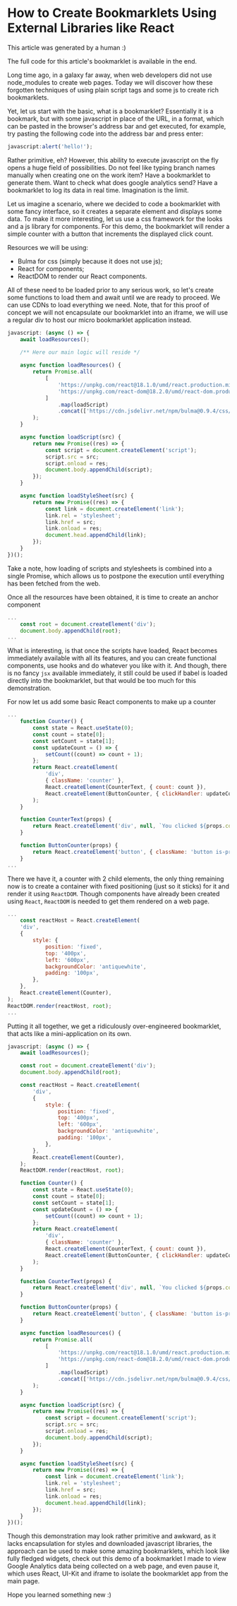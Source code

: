 # How to Create Bookmarklets Using External Libraries like React

This article was generated by a human :)

The full code for this article's bookmarklet is available in the end.

Long time ago, in a galaxy far away, when web developers did not use node_modules to create web pages. Today we will discover how these forgotten techniques of using plain script tags and some js to create rich bookmarklets.

Yet, let us start with the basic, what is a bookmarklet? Essentially it is a bookmark, but with some javascript in place of the URL, in a format, which can be pasted in the browser's address bar and get executed, for example, try pasting the following code into the address bar and press enter:

```javascript
javascript:alert('hello!');
```

Rather primitive, eh? However, this ability to execute javascript on the fly opens a huge field of possibilities. Do not feel like typing branch names manually when creating one on the work item? Have a bookmarklet to generate them. Want to check what does google analytics send? Have a bookmarklet to log its data in real time. Imagination is the limit.

Let us imagine a scenario, where we decided to code a bookmarklet with some fancy interface, so it creates a separate element and displays some data. To make it more interesting, let us use a css framework for the looks and a js library for components. For this demo, the bookmarklet will render a simple counter with a button that increments the displayed click count.

Resources we will be using:
- Bulma for css (simply because it does not use js);
- React for components;
- ReactDOM to render our React components.

All of these need to be loaded prior to any serious work, so let's create some functions to load them and await until we are ready to proceed. We can use CDNs to load everything we need. Note, that for this proof of concept we will not encapsulate our bookmarklet into an iframe, we will use a regular div to host our micro bookmarklet application instead.

```javascript
javascript: (async () => {
    await loadResources();
	
	/** Here our main logic will reside */

    async function loadResources() {
        return Promise.all(
            [
                'https://unpkg.com/react@18.1.0/umd/react.production.min.js',
                'https://unpkg.com/react-dom@18.2.0/umd/react-dom.production.min.js',
            ]
                .map(loadScript)
                .concat(['https://cdn.jsdelivr.net/npm/bulma@0.9.4/css/bulma.min.css'].map(loadStyleSheet)),
        );
    }

    async function loadScript(src) {
        return new Promise((res) => {
            const script = document.createElement('script');
            script.src = src;
            script.onload = res;
            document.body.appendChild(script);
        });
    }

    async function loadStyleSheet(src) {
        return new Promise((res) => {
            const link = document.createElement('link');
            link.rel = 'stylesheet';
            link.href = src;
            link.onload = res;
            document.head.appendChild(link);
        });
    }
})();
```

Take a note, how loading of scripts and stylesheets is combined into a single Promise, which allows us to postpone the execution until everything has been fetched from the web.

Once all the resources have been obtained, it is time to create an anchor component 

```javascript
...
    const root = document.createElement('div');
    document.body.appendChild(root);
...
```
What is interesting, is that once the scripts have loaded, React becomes immediately available with all its features, and you can create functional components, use hooks and do whatever you like with it. And though, there is no fancy `jsx` available immediately, it still could be used if babel is loaded directly into the bookmarklet, but that would be too much for this demonstration.

For now let us add some basic React components to make up a counter

```javascript
...
    function Counter() {
        const state = React.useState(0);
        const count = state[0];
        const setCount = state[1];
        const updateCount = () => {
            setCount((count) => count + 1);
        };
        return React.createElement(
            'div',
            { className: 'counter' },
            React.createElement(CounterText, { count: count }),
            React.createElement(ButtonCounter, { clickHandler: updateCount }),
        );
    }

    function CounterText(props) {
        return React.createElement('div', null, `You clicked ${props.count} times!`);
    }

    function ButtonCounter(props) {
        return React.createElement('button', { className: 'button is-primary', onClick: props.clickHandler }, `Click Me!`);
    }
...
```

There we have it, a counter with 2 child elements, the only thing remaining now is to create a container with fixed positioning (just so it sticks) for it and render it using `ReactDOM`. Though components have already been created using `React`, `ReactDOM` is needed to get them rendered on a web page.

```javascript
...
    const reactHost = React.createElement(
    'div',
    {
        style: {
            position: 'fixed',
            top: '400px',
            left: '600px',
            backgroundColor: 'antiquewhite',
            padding: '100px',
        },
    },
    React.createElement(Counter),
);
ReactDOM.render(reactHost, root);
...
```

Putting it all together, we get a ridiculously over-engineered bookmarklet, that acts like a mini-application on its own.

```javascript
javascript: (async () => {
    await loadResources();

    const root = document.createElement('div');
    document.body.appendChild(root);

    const reactHost = React.createElement(
        'div',
        {
            style: {
                position: 'fixed',
                top: '400px',
                left: '600px',
                backgroundColor: 'antiquewhite',
                padding: '100px',
            },
        },
        React.createElement(Counter),
    );
    ReactDOM.render(reactHost, root);

    function Counter() {
        const state = React.useState(0);
        const count = state[0];
        const setCount = state[1];
        const updateCount = () => {
            setCount((count) => count + 1);
        };
        return React.createElement(
            'div',
            { className: 'counter' },
            React.createElement(CounterText, { count: count }),
            React.createElement(ButtonCounter, { clickHandler: updateCount }),
        );
    }

    function CounterText(props) {
        return React.createElement('div', null, `You clicked ${props.count} times!`);
    }

    function ButtonCounter(props) {
        return React.createElement('button', { className: 'button is-primary', onClick: props.clickHandler }, `Click Me!`);
    }

    async function loadResources() {
        return Promise.all(
            [
                'https://unpkg.com/react@18.1.0/umd/react.production.min.js',
                'https://unpkg.com/react-dom@18.2.0/umd/react-dom.production.min.js',
            ]
                .map(loadScript)
                .concat(['https://cdn.jsdelivr.net/npm/bulma@0.9.4/css/bulma.min.css'].map(loadStyleSheet)),
        );
    }

    async function loadScript(src) {
        return new Promise((res) => {
            const script = document.createElement('script');
            script.src = src;
            script.onload = res;
            document.body.appendChild(script);
        });
    }

    async function loadStyleSheet(src) {
        return new Promise((res) => {
            const link = document.createElement('link');
            link.rel = 'stylesheet';
            link.href = src;
            link.onload = res;
            document.head.appendChild(link);
        });
    }
})();
```

Though this demonstration may look rather primitive and awkward, as it lacks encapsulation for styles and downloaded javascript libraries, the approach can be used to make some amazing bookmarklets, which look like fully fledged widgets, check out this demo of a bookmarklet I made to view Google Analytics data being collected on a web page, and even pause it, which uses React, UI-Kit and iframe to isolate the bookmarklet app from the main page.

Hope you learned something new :)